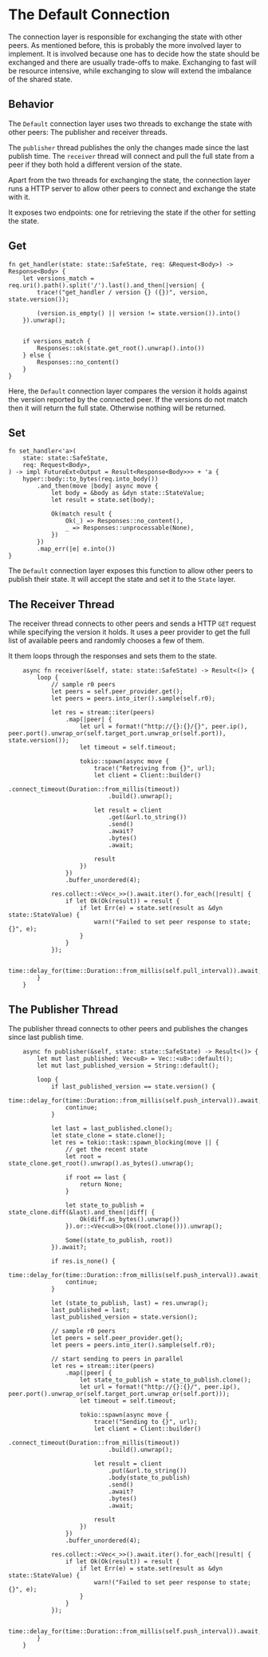 # The Default Connection

The connection layer is responsible for exchanging the state with other peers. As mentioned before, this is probably the more involved layer to implement. 
It is involved because one has to decide how the state should be exchanged and there are usually trade-offs to make. Exchanging to fast will be resource intensive, 
while exchanging to slow will extend the imbalance of the shared state. 

## Behavior
The `Default` connection layer uses two threads to exchange the state with other peers: The publisher and receiver threads.

The `publisher` thread publishes the only the changes made since the last publish time. 
The `receiver` thread will connect and pull the full state from a peer if they both hold a different version of the state.

Apart from the two threads for exchanging the state, the connection layer runs a HTTP server to allow other peers to connect and exchange the state with it.

It exposes two endpoints: one for retrieving the state if the other for setting the state.

## Get
```rust, no_run
fn get_handler(state: state::SafeState, req: &Request<Body>) -> Response<Body> {
    let versions_match = req.uri().path().split('/').last().and_then(|version| {
        trace!("get_handler / version {} ({})", version, state.version());

        (version.is_empty() || version != state.version()).into()
    }).unwrap();


    if versions_match {
        Responses::ok(state.get_root().unwrap().into())
    } else {
        Responses::no_content()
    }
}
```

Here, the `Default` connection layer compares the version it holds against the version reported by the connected peer. If the versions do not match then 
it will return the full state. Otherwise nothing will be returned.

## Set
```rust, no_run
fn set_handler<'a>(
    state: state::SafeState,
    req: Request<Body>,
) -> impl FutureExt<Output = Result<Response<Body>>> + 'a {
    hyper::body::to_bytes(req.into_body())
        .and_then(move |body| async move {
            let body = &body as &dyn state::StateValue;
            let result = state.set(body);

            Ok(match result {
                Ok(_) => Responses::no_content(),
                _ => Responses::unprocessable(None),
            })
        })
        .map_err(|e| e.into())
}
```

The `Default` connection layer exposes this function to allow other peers to publish their state. It will accept the state and set it to the `State` layer.

## The Receiver Thread
The receiver thread connects to other peers and sends a HTTP `GET` request while specifying the version it holds. 
It uses a peer provider to get the full list of available peers and randomly chooses a few of them.

It them loops through the responses and sets them to the state.

```rust, no_run
    async fn receiver(&self, state: state::SafeState) -> Result<()> {
        loop {
            // sample r0 peers
            let peers = self.peer_provider.get();
            let peers = peers.into_iter().sample(self.r0);
          
            let res = stream::iter(peers)
                .map(|peer| {
                    let url = format!("http://{}:{}/{}", peer.ip(), peer.port().unwrap_or(self.target_port.unwrap_or(self.port)), state.version());
                    let timeout = self.timeout;

                    tokio::spawn(async move {
                        trace!("Retreiving from {}", url);
                        let client = Client::builder()
                            .connect_timeout(Duration::from_millis(timeout))
                            .build().unwrap();

                        let result = client
                            .get(&url.to_string())
                            .send()
                            .await?
                            .bytes()
                            .await;

                        result
                    })
                })
                .buffer_unordered(4);

            res.collect::<Vec<_>>().await.iter().for_each(|result| {
                if let Ok(Ok(result)) = result {
                    if let Err(e) = state.set(result as &dyn state::StateValue) {
                        warn!("Failed to set peer response to state; {}", e);
                    }
                }
            });

            time::delay_for(time::Duration::from_millis(self.pull_interval)).await;
        }
    }

```

## The Publisher Thread
The publisher thread connects to other peers and publishes the changes since last publish time. 

```rust, no_run
    async fn publisher(&self, state: state::SafeState) -> Result<()> {
        let mut last_published: Vec<u8> = Vec::<u8>::default();
        let mut last_published_version = String::default();

        loop {
            if last_published_version == state.version() {
                time::delay_for(time::Duration::from_millis(self.push_interval)).await;
                continue;
            }

            let last = last_published.clone();
            let state_clone = state.clone();
            let res = tokio::task::spawn_blocking(move || {
                // get the recent state
                let root = state_clone.get_root().unwrap().as_bytes().unwrap();

                if root == last {
                    return None;
                }

                let state_to_publish = state_clone.diff(&last).and_then(|diff| {
                    Ok(diff.as_bytes().unwrap())
                }).or::<Vec<u8>>(Ok(root.clone())).unwrap();

                Some((state_to_publish, root))
            }).await?;

            if res.is_none() {
                time::delay_for(time::Duration::from_millis(self.push_interval)).await;
                continue;
            }

            let (state_to_publish, last) = res.unwrap();
            last_published = last;
            last_published_version = state.version();

            // sample r0 peers
            let peers = self.peer_provider.get();
            let peers = peers.into_iter().sample(self.r0);

            // start sending to peers in parallel
            let res = stream::iter(peers)
                .map(|peer| {
                    let state_to_publish = state_to_publish.clone();
                    let url = format!("http://{}:{}/", peer.ip(), peer.port().unwrap_or(self.target_port.unwrap_or(self.port)));
                    let timeout = self.timeout;

                    tokio::spawn(async move {
                        trace!("Sending to {}", url);
                        let client = Client::builder()
                            .connect_timeout(Duration::from_millis(timeout))
                            .build().unwrap();

                        let result = client
                            .put(&url.to_string())
                            .body(state_to_publish)
                            .send()
                            .await?
                            .bytes()
                            .await;

                        result
                    })
                })
                .buffer_unordered(4);

            res.collect::<Vec<_>>().await.iter().for_each(|result| {
                if let Ok(Ok(result)) = result {
                    if let Err(e) = state.set(result as &dyn state::StateValue) {
                        warn!("Failed to set peer response to state; {}", e);
                    }
                }
            });

            time::delay_for(time::Duration::from_millis(self.push_interval)).await;
        }
    }
```
